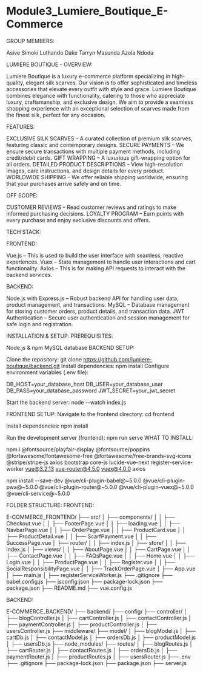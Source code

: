 # Module3_Lumiere_Boutique_E-Commerce

GROUP MEMBERS:

Asive Simoki
Luthando Dake
Tarryn Masunda
Azola Ndoda

LUMIERE BOUTIQUE - OVERVIEW:

Lumiere Boutique is a luxury e-commerce platform specializing in high-quality, elegant silk scarves. Our vision is to offer sophisticated and timeless accessories that elevate every outfit with style and grace. Lumiere Boutique combines elegance with functionality, catering to those who appreciate luxury, craftsmanship, and exclusive design. We aim to provide a seamless shopping experience with an exceptional selection of scarves made from the finest silk, perfect for any occasion.

FEATURES:

EXCLUSIVE SILK SCARVES – A curated collection of premium silk scarves, featuring classic and contemporary designs.
SECURE PAYMENTS – We ensure secure transactions with multiple payment methods, including credit/debit cards.
GIFT WRAPPING – A luxurious gift-wrapping option for all orders.
DETAILED PRODUCT DESCRIPTIONS – View high-resolution images, care instructions, and design details for every product.
WORLDWIDE SHIPPING – We offer reliable shipping worldwide, ensuring that your purchases arrive safely and on time.

OFF SCOPE:

CUSTOMER REVIEWS – Read customer reviews and ratings to make informed purchasing decisions.
LOYALTY PROGRAM – Earn points with every purchase and enjoy exclusive discounts and offers.

TECH STACK:

FRONTEND:

Vue.js – This is used to build the user interface with seamless, reactive experiences.
Vuex – State management to handle user interactions and cart functionality.
Axios – This is for making API requests to interact with the backend services.

BACKEND:

Node.js with Express.js – Robust backend API for handling user data, product management, and transactions.
MySQL – Database management for storing customer orders, product details, and transaction data.
JWT Authentication – Secure user authentication and session management for safe login and registration.

INSTALLATION & SETUP:
PREREQUISITES:

Node.js & npm
MySQL database
BACKEND SETUP:

Clone the repository:
git clone https://github.com/lumiere-boutique/backend.git
Install dependencies:
npm install
Configure environment variables (.env file):


DB_HOST=your_database_host
DB_USER=your_database_user
DB_PASS=your_database_password
JWT_SECRET=your_jwt_secret

Start the backend server:
node --watch index.js

FRONTEND SETUP:
Navigate to the frontend directory:
cd frontend

Install dependencies:
npm install

Run the development server (frontend):
npm run serve
WHAT TO INSTALL:

npm i @fontsource/playfair-display @fontsource/poppins @fortawesome/fontawesome-free @fortawesome/free-brands-svg-icons @stripe/stripe-js axios bootstrap core-js lucide-vue-next register-service-worker vue@3.2.13 vue-router@4.5.0 vuex@4.0.0
axios


npm install --save-dev @vue/cli-plugin-babel@~5.0.0 @vue/cli-plugin-pwa@~5.0.0 @vue/cli-plugin-router@~5.0.0 @vue/cli-plugin-vuex@~5.0.0 @vue/cli-service@~5.0.0

FOLDER STRUCTURE:
FRONTEND:

E-COMMERCE_FRONTEND/
├── src/
│   ├── components/
│   │   ├── Checkout.vue
│   │   ├── FooterPage.vue
│   │   ├── loading.vue
│   │   ├── NavbarPage.vue
│   │   ├── OrderPage.vue
│   │   ├── ProductCard.vue
│   │   ├── ProductDetail.vue
│   │   ├── ScarfPayment.vue
│   │   ├── SuccessPage.vue
│   ├── router/
│   │   ├── index.js
│   ├── store/
│   │   ├── index.js
│   ├── views/
│   │   ├── AboutPage.vue
│   │   ├── CartPage.vue
│   │   ├── ContactPage.vue
│   │   ├── FAQsPage.vue
│   │   ├── Home.vue
│   │   ├── Login.vue
│   │   ├── ProductPage.vue
│   │   ├── Register.vue
│   │   ├── SocialResponsibilityPage.vue
│   │   ├── TrackOrderPage.vue
│   ├── App.vue
│   ├── main.js
│   ├── registerServiceWorker.js
├── .gitignore
├── babel.config.js
├── jsconfig.json
├── package-lock.json
├── package.json
├── README.md
├── vue.config.js

BACKEND:

E-COMMERCE_BACKEND/
├── backend/
├── config/
├── controller/
│   ├── blogController.js
│   ├── cartController.js
│   ├── contactController.js
│   ├── paymentController.js
│   ├── productController.js
│   ├── usersController.js
├── middleware/
├── model/
│   ├── blogModel.js
│   ├── cartDb.js
│   ├── contactModel.js
│   ├── ordersDb.js
│   ├── productModel.js
│   ├── usersDb.js
├── node_modules/
├── routes/
│   ├── blogRoutes.js
│   ├── cartRouter.js
│   ├── contactRoutes.js
│   ├── ordersDb.js
│   ├── paymentRouter.js
│   ├── productRoutes.js
│   ├── usersRouter.js
├── .env
├── .gitignore
├── package-lock.json
├── package.json
├── server.js
